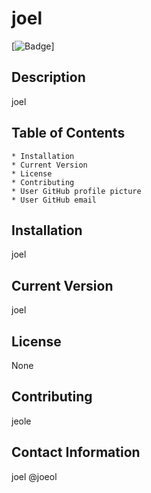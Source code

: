 
# joel
[![Badge](https://img.shields.io/badge/ReadMejoel-joel-blue)]

## Description
joel

## Table of Contents
    * Installation
    * Current Version 
    * License
    * Contributing
    * User GitHub profile picture
    * User GitHub email
                
## Installation
joel

## Current Version 
joel

## License
None

## Contributing
jeole

## Contact Information
joel @joeol

